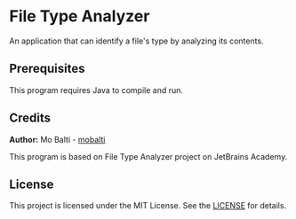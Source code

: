 # File Type Analyzer
An application that can identify a file's type by analyzing its contents.

## Prerequisites
This program requires Java to compile and run.

## Credits
**Author:** Mo Balti - [mobalti](https://github.com/mobalti)

This program is based on File Type Analyzer project on JetBrains Academy.

## License
This project is licensed under the MIT License. See the [LICENSE](https://github.com/mobalic/File-Type-Analyzer/blob/main/LICENSE) for details.
